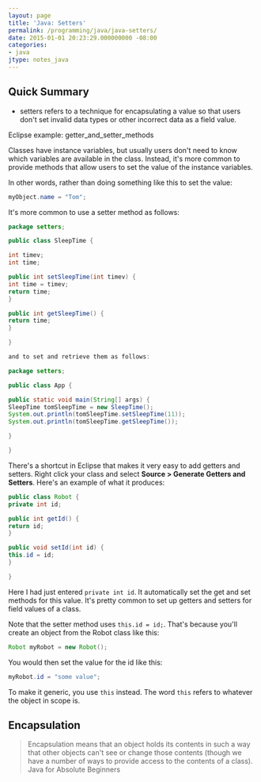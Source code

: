 ```yaml
---
layout: page
title: 'Java: Setters'
permalink: /programming/java/java-setters/
date: 2015-01-01 20:23:29.000000000 -08:00
categories:
- java
jtype: notes_java
---
```


## Quick Summary 

* setters refers to a technique for encapsulating a value so that users don't set invalid data types or other incorrect data as a field value.

Eclipse example: getter_and_setter_methods

Classes have instance variables, but usually users don't need to know which variables are available in the class. Instead, it's more common to provide methods that allow users to set the value of the instance variables.

In other words, rather than doing something like this to set the value:

```java
myObject.name = "Tom";
```

It's more common to use a setter method as follows:

```java
package setters;

public class SleepTime {

int timev;
int time;

public int setSleepTime(int timev) {
int time = timev;
return time;
}

public int getSleepTime() {
return time;
}

}

and to set and retrieve them as follows:

package setters;

public class App {

public static void main(String[] args) {
SleepTime tomSleepTime = new SleepTime();
System.out.println(tomSleepTime.setSleepTime(11));
System.out.println(tomSleepTime.getSleepTime());

}

}
```

There's a shortcut in Eclipse that makes it very easy to add getters and setters. Right click your class and select **Source > Generate Getters and Setters**. Here's an example of what it produces:

```java
public class Robot {
private int id;

public int getId() {
return id;
}

public void setId(int id) {
this.id = id;
}

}
```

Here I had just entered `private int id`. It automatically set the get and set methods for this value. It's pretty common to set up getters and setters for field values of a class.

Note that the setter method uses `this.id = id;`. That's because you'll create an object from the Robot class like this:

```java
Robot myRobot = new Robot();
```

You would then set the value for the id like this:

```java
myRobot.id = "some value";
```

To make it generic, you use `this` instead. The word `this` refers to whatever the object in scope is.

## Encapsulation

> Encapsulation means that an object holds its contents in such a way that other objects can't see or change those contents (though we have a number of ways to provide access to the contents of a class).
>  Java for Absolute Beginners